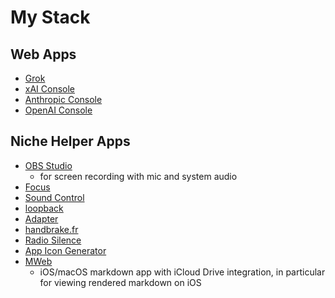 # My Stack

## Web Apps

- [Grok](https://grok.com/)
- [xAI Console](https://console.x.ai)
- [Anthropic Console](https://console.anthropic.com)
- [OpenAI Console](https://platform.openai.com)

## Niche Helper Apps

- [OBS Studio](https://obsproject.com/)
  - for screen recording with mic and system audio
- [Focus](https://heyfocus.com/)
- [Sound Control](https://staticz.com/soundcontrol/)
- [loopback](https://rogueamoeba.com/loopback/)
- [Adapter](https://macroplant.com/adapter)
- [handbrake.fr](https://handbrake.fr/)
- [Radio Silence](https://radiosilenceapp.com/)
- [App Icon Generator](https://apps.apple.com/us/app/icon-generator/1631880470)
- [MWeb](https://www.mweb.im/onemarkdown-help)
  - iOS/macOS markdown app with iCloud Drive integration, in particular for viewing rendered markdown on iOS

